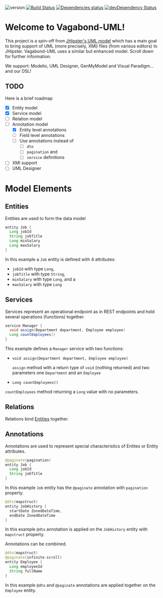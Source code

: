 ![version](https://badge.fury.io/js/vagabond-uml.svg)
[![Build Status](https://travis-ci.org/hakandilek/vagabond-uml.svg?branch=master)](https://travis-ci.org/hakandilek/vagabond-uml) 
[![Dependencies status](https://david-dm.org/hakandilek/vagabond-uml.svg)](https://david-dm.org/hakandilek/vagabond-uml)
[![devDependency Status](https://david-dm.org/jhipster/jhipster-uml/dev-status.svg)](https://david-dm.org/jhipster/jhipster-uml#info=devDependencies)

# Welcome to Vagabond-UML!

This project is a spin-off from [JHipster's UML model](https://jhipster.github.io/jhipster-uml/) which has a main goal to bring support of UML (more precisely, XMI) files (from various editors) to JHipster. Vagabond-UML uses a similar but enhanced model. Scroll down for further information.

We support: Modelio, UML Designer, GenMyModel and Visual Paradigm... and our DSL!

## TODO
  Here is a brief roadmap
  
  - [x] Entity model
  - [x] Service model
  - [ ] Relation model
  - [ ] Annotation model
    - [x] Entity level annotations
    - [ ] Field level annotations
    - [ ] Use annotations instead of 
      - [ ] `dto` 
      - [ ] `pagination` and
      - [ ] `service` definitions
  - [ ] XMI support
  - [ ] UML Designer
    
# Model Elements

## Entities

Entities are used to form the data model

```java
entity Job {
  Long jobId
  String jobTitle
  Long minSalary 
  Long maxSalary
}
```
In this example a `Job` entity is defined with 4 attributes:
 - `jobId` with type `Long`,
 - `jobTitle` with type `String`,
 - `minSalary` with type `Long`, and a
 - `maxSalary` with type `Long`

## Services

Services represent an operational endpoint as in REST endpoints and hold several 
operations (functions) together.

```java
service Manager {
  void assign(Department department, Employee employee)
  Long countEmployees()
} 
```
This example defines a `Manager` service with two functions:

 - `void assign(Department department, Employee employee)`
   
   `assign` method with a return type of `void` (nothing returned) and 
   two parameters one `Department` and an `Employee`
   
 - `Long countEmployees()`
  
  `countEmployees` method returning a `Long` value with no parameters.
   

## Relations

Relations bind [Entities](#Entities) together.

## Annotations

Annotations are used to represent special characteristics of Entites or Entity attributes.

```java
@paginate(pagination)
entity Job {
  Long jobId
  String jobTitle
}
```
In this example `Job` entity has the `@paginate` annotation with `pagination` property.

```java
@dto(mapstruct)
entity JobHistory {
  startDate ZonedDateTime,
  endDate ZonedDateTime
}
```
In this example `@dto` annotation is applied on the `JobHistory` entity with `mapstruct` 
property.

Annotations can be combined.

```java
@dto(mapstruct)
@paginate(infinite-scroll)
entity Employee {
  Long employeeId 
  String fullName
}
```
In this example `@dto` and `@paginate` annotations are applied together on the 
`Employee` entity.
 
<!--
For more information, visit our [Wiki page](https://getvagabond.github.io/vagabond-uml/) in JHipster's wiki.
-->
